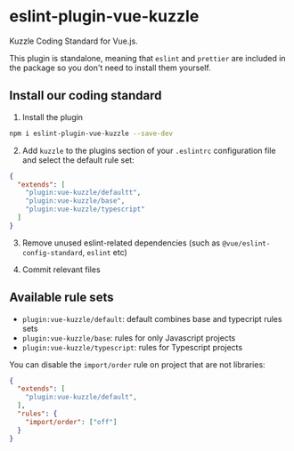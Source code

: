 # eslint-plugin-vue-kuzzle

Kuzzle Coding Standard for Vue.js.

This plugin is standalone, meaning that `eslint` and `prettier` are included in the package so you don't need to install them yourself.

## Install our coding standard

1) Install the plugin

```sh
npm i eslint-plugin-vue-kuzzle --save-dev
```

2) Add `kuzzle` to the plugins section of your `.eslintrc` configuration file and select the default rule set:

```json
{
  "extends": [
    "plugin:vue-kuzzle/defaultt",
    "plugin:vue-kuzzle/base",
    "plugin:vue-kuzzle/typescript"
  ]
}
```

3) Remove unused eslint-related dependencies (such as `@vue/eslint-config-standard`, `eslint` etc)

4) Commit relevant files

## Available rule sets

  - `plugin:vue-kuzzle/default`: default combines base and typecript rules sets
  - `plugin:vue-kuzzle/base`: rules for only Javascript projects
  - `plugin:vue-kuzzle/typescript`: rules for Typescript projects

You can disable the `import/order` rule on project that are not libraries:

```json
{
  "extends": [
    "plugin:vue-kuzzle/default",
  ],
  "rules": {
    "import/order": ["off"]
  }
}
```
